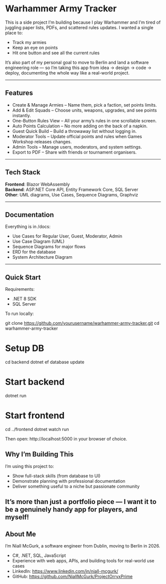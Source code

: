 # Warhammer Army Tracker

This is a side project I’m building because I play Warhammer and I’m tired of juggling paper lists, PDFs, and scattered rules updates. I wanted a single place to:  
- Track my armies  
- Keep an eye on points  
- Hit one button and see all the current rules

It’s also part of my personal goal to move to Berlin and land a software engineering role — so I’m taking this app from idea → design → code → deploy, documenting the whole way like a real-world project.

---

## Features

- Create & Manage Armies – Name them, pick a faction, set points limits.  
- Add & Edit Squads – Choose units, weapons, upgrades, and see points instantly.  
- One-Button Rules View – All your army’s rules in one scrollable screen.  
- Auto Points Calculation – No more adding on the back of a napkin.  
- Guest Quick Build – Build a throwaway list without logging in.  
- Moderator Tools – Update official points and rules when Games Workshop releases changes.  
- Admin Tools – Manage users, moderators, and system settings.  
- Export to PDF – Share with friends or tournament organisers.

---

## Tech Stack

**Frontend**: Blazor WebAssembly  
**Backend**: ASP.NET Core API, Entity Framework Core, SQL Server  
**Other**: UML diagrams, Use Cases, Sequence Diagrams, Graphviz

---

## Documentation

Everything is in /docs:  
- Use Cases for Regular User, Guest, Moderator, Admin  
- Use Case Diagram (UML)  
- Sequence Diagrams for major flows  
- ERD for the database  
- System Architecture Diagram

---

## Quick Start

Requirements:  
- .NET 8 SDK  
- SQL Server

To run locally:  

git clone https://github.com/yourusername/warhammer-army-tracker.git
cd warhammer-army-tracker

# Setup DB
cd backend
dotnet ef database update

# Start backend
dotnet run

# Start frontend
cd ../frontend
dotnet watch run

Then open: http://localhost:5000 in your browser of choice.

## Why I’m Building This

I’m using this project to:  
- Show full-stack skills (from database to UI)  
- Demonstrate planning with professional documentation  
- Deliver something useful to a niche but passionate community

It’s more than just a portfolio piece — I want it to be a genuinely handy app for players, and myself!
---

## About Me

I’m Niall McGurk, a software engineer from Dublin, moving to Berlin in 2026.
- C#, .NET, SQL, JavaScript  
- Experience with web apps, APIs, and building tools for real-world use cases  
- LinkedIn: https://www.linkedin.com/in/niall-mcgurk/
- GitHub: https://github.com/NiallMcGurk/ProjectOrryxPrime
